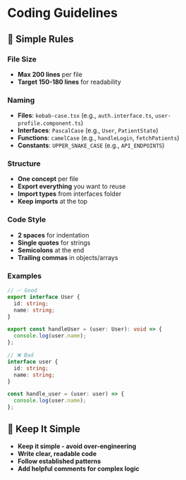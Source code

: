 # Coding Guidelines

## 📏 **Simple Rules**

### **File Size**

- **Max 200 lines** per file
- **Target 150-180 lines** for readability

### **Naming**

- **Files**: `kebab-case.tsx` (e.g., `auth.interface.ts`, `user-profile.component.ts`)
- **Interfaces**: `PascalCase` (e.g., `User`, `PatientState`)
- **Functions**: `camelCase` (e.g., `handleLogin`, `fetchPatients`)
- **Constants**: `UPPER_SNAKE_CASE` (e.g., `API_ENDPOINTS`)

### **Structure**

- **One concept** per file
- **Export everything** you want to reuse
- **Import types** from interfaces folder
- **Keep imports** at the top

### **Code Style**

- **2 spaces** for indentation
- **Single quotes** for strings
- **Semicolons** at the end
- **Trailing commas** in objects/arrays

### **Examples**

```typescript
// ✅ Good
export interface User {
  id: string;
  name: string;
}

export const handleUser = (user: User): void => {
  console.log(user.name);
};

// ❌ Bad
interface user {
  id: string;
  name: string;
}

const handle_user = (user: user) => {
  console.log(user.name);
};
```

## 🎯 **Keep It Simple**

- **Keep it simple - avoid over-engineering**
- **Write clear, readable code**
- **Follow established patterns**
- **Add helpful comments for complex logic**
